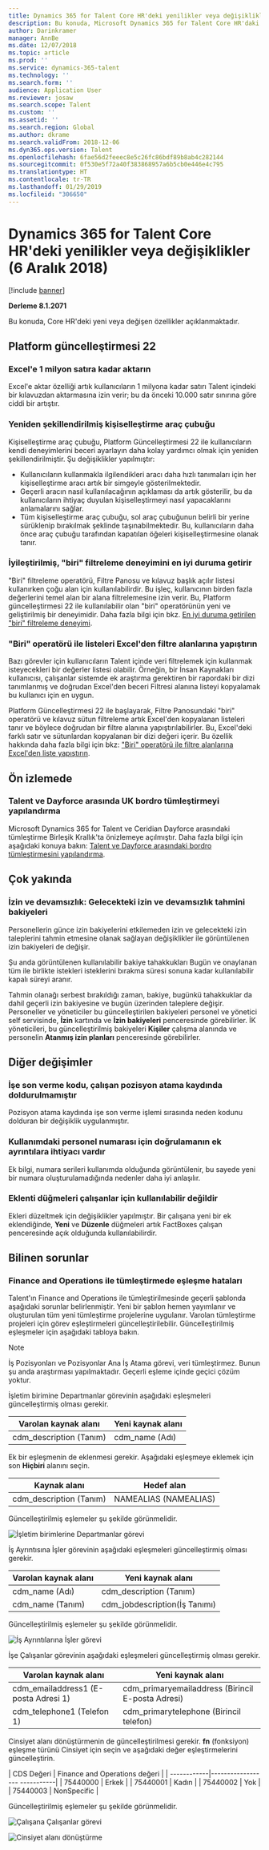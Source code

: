 ```yaml
---
title: Dynamics 365 for Talent Core HR'deki yenilikler veya değişiklikler (6 Aralık 2018)
description: Bu konuda, Microsoft Dynamics 365 for Talent Core HR'daki yeni veya değişen özellikler açıklanmaktadır.
author: Darinkramer
manager: AnnBe
ms.date: 12/07/2018
ms.topic: article
ms.prod: ''
ms.service: dynamics-365-talent
ms.technology: ''
ms.search.form: ''
audience: Application User
ms.reviewer: josaw
ms.search.scope: Talent
ms.custom: ''
ms.assetid: ''
ms.search.region: Global
ms.author: dkrame
ms.search.validFrom: 2018-12-06
ms.dyn365.ops.version: Talent
ms.openlocfilehash: 6fae56d2feeec8e5c26fc86bdf89b8ab4c282144
ms.sourcegitcommit: 0f530e5f72a40f383868957a6b5cb0e446e4c795
ms.translationtype: HT
ms.contentlocale: tr-TR
ms.lasthandoff: 01/29/2019
ms.locfileid: "306650"
---
```

# <a name="whats-new-or-changed-in-dynamics-365-for-talent-core-hr-december-6-2018"></a>Dynamics 365 for Talent Core HR'deki yenilikler veya değişiklikler (6 Aralık 2018)

[!include [banner](includes/banner.md)]

**Derleme 8.1.2071**

Bu konuda, Core HR'deki yeni veya değişen özellikler açıklanmaktadır.


## <a name="platform-update-22"></a>Platform güncelleştirmesi 22

### <a name="export-up-to-1-million-rows-to-excel"></a>Excel'e 1 milyon satıra kadar aktarın

Excel'e aktar özelliği artık kullanıcıların 1 milyona kadar satırı Talent içindeki bir kılavuzdan aktarmasına izin verir; bu da önceki 10.000 satır sınırına göre ciddi bir artıştır. 

### <a name="restyled-personalization-toolbar"></a>Yeniden şekillendirilmiş kişiselleştirme araç çubuğu

Kişiselleştirme araç çubuğu, Platform Güncelleştirmesi 22 ile kullanıcıların kendi deneyimlerini beceri ayarlayın daha kolay yardımcı olmak için yeniden şekillendirilmiştir. Şu değişiklikler yapılmıştır: 

-  Kullanıcıların kullanmakla ilgilendikleri aracı daha hızlı tanımaları için her kişiselleştirme aracı artık bir simgeyle gösterilmektedir.
-  Geçerli aracın nasıl kullanılacağının açıklaması da artık gösterilir, bu da kullanıcıların ihtiyaç duyulan kişiselleştirmeyi nasıl yapacaklarını anlamalarını sağlar.  
-  Tüm kişiselleştirme araç çubuğu, sol araç çubuğunun belirli bir yerine sürüklenip bırakılmak şeklinde taşınabilmektedir. Bu, kullanıcıların daha önce araç çubuğu tarafından kapatılan öğeleri kişiselleştirmesine olanak tanır.   

### <a name="optimized-is-one-of-filtering-experience"></a>İyileştirilmiş, "biri" filtreleme deneyimini en iyi duruma getirir

"Biri" filtreleme operatörü, Filtre Panosu ve kılavuz başlık açılır listesi kullanırken çoğu alan için kullanılabilirdir. Bu işleç, kullanıcının birden fazla değerlerini temel alan bir alana filtrelemesine izin verir. Bu, Platform güncelleştirmesi 22 ile kullanılabilir olan "biri" operatörünün yeni ve geliştirilmiş bir deneyimidir. Daha fazla bilgi için bkz. [En iyi duruma getirilen "biri" filtreleme deneyimi](https://docs.microsoft.com/business-applications-release-notes/October18/dynamics365-finance-operations/improved-isoneof-filtering).

### <a name="paste-lists-from-excel-into-filter-fields-with-the-is-one-of-operator"></a>"Biri" operatörü ile listeleri Excel'den filtre alanlarına yapıştırın

Bazı görevler için kullanıcıların Talent içinde veri filtrelemek için kullanmak isteyecekleri bir değerler listesi olabilir. Örneğin, bir İnsan Kaynakları kullanıcısı, çalışanlar sistemde ek araştırma gerektiren bir rapordaki bir dizi tanımlanmış ve doğrudan Excel'den beceri Filtresi alanına listeyi kopyalamak bu kullanıcı için en uygun.

Platform Güncelleştirmesi 22 ile başlayarak, Filtre Panosundaki "biri" operatörü ve kılavuz sütun filtreleme artık Excel'den kopyalanan listeleri tanır ve böylece doğrudan bir filtre alanına yapıştırılabilirler. Bu, Excel'deki farklı satır ve sütunlardan kopyalanan bir dizi değeri içerir. Bu özellik hakkında daha fazla bilgi için bkz: ["Biri" operatörü ile filtre alanlarına Excel'den liste yapıştırın](https://docs.microsoft.com/business-applications-release-notes/October18/dynamics365-finance-operations/paste-filter-lists-from-excel).

## <a name="in-preview"></a>Ön izlemede

### <a name="configure-uk-payroll-integration-between-talent-and-dayforce"></a>Talent ve Dayforce arasında UK bordro tümleştirmeyi yapılandırma

Microsoft Dynamics 365 for Talent ve Ceridian Dayforce arasındaki tümleştirme Birleşik Krallık'ta önizlemeye açılmıştır. Daha fazla bilgi için aşağıdaki konuya bakın: [Talent ve Dayforce arasındaki bordro tümleştirmesini yapılandırma](https://docs.microsoft.com/en-us/dynamics365/unified-operations/talent/configure-payroll-integration).

## <a name="coming-soon"></a>Çok yakında

### <a name="leave-and-absence-future-leave-and-forecasting-leave-balances"></a>İzin ve devamsızlık: Gelecekteki izin ve devamsızlık tahmini bakiyeleri

Personellerin günce izin bakiyelerini etkilemeden izin ve gelecekteki izin taleplerini tahmin etmesine olanak sağlayan değişiklikler ile görüntülenen izin bakiyeleri de değişir. 

Şu anda görüntülenen kullanılabilir bakiye tahakkukları Bugün ve onaylanan tüm ile birlikte istekleri isteklerini bırakma süresi sonuna kadar kullanılabilir kapalı süreyi aranır. 

Tahmin olanağı serbest bırakıldığı zaman, bakiye, bugünkü tahakkuklar da dahil geçerli izin bakiyesine ve bugün üzerinden taleplere değişir. Personeller ve yöneticiler bu güncelleştirilen bakiyeleri personel ve yönetici self servisinde, **İzin** kartında ve **İzin bakiyeleri** penceresinde görebilirler. İK yöneticileri, bu güncelleştirilmiş bakiyeleri **Kişiler** çalışma alanında ve personelin **Atanmış izin planları** penceresinde görebilirler.

## <a name="other-changes"></a>Diğer değişimler 

### <a name="termination-code-is-not-populated-to-the-worker-position-assignment-record"></a>İşe son verme kodu, çalışan pozisyon atama kaydında doldurulmamıştır

Pozisyon atama kaydında işe son verme işlemi sırasında neden kodunu dolduran bir değişiklik uygulanmıştır.

### <a name="validation-for-personnel-number-being-in-use-needs-additional-details"></a>Kullanımdaki personel numarası için doğrulamanın ek ayrıntılara ihtiyacı vardır

Ek bilgi, numara serileri kullanımda olduğunda görüntülenir, bu sayede yeni bir numara oluşturulamadığında nedenler daha iyi anlaşılır.
 
### <a name="attachments-buttons-not-available-for-workers"></a>Eklenti düğmeleri çalışanlar için kullanılabilir değildir

Ekleri düzeltmek için değişiklikler yapılmıştır. Bir çalışana yeni bir ek eklendiğinde, **Yeni** ve **Düzenle** düğmeleri artık FactBoxes çalışan penceresinde açık olduğunda kullanılabilirdir. 

## <a name="known-issues"></a>Bilinen sorunlar

### <a name="mapping-errors-in-the-integration-with-finance-and-operations"></a>Finance and Operations ile tümleştirmede eşleşme hataları

Talent'ın Finance and Operations ile tümleştirilmesinde geçerli şablonda aşağıdaki sorunlar belirlenmiştir. Yeni bir şablon hemen yayımlanır ve oluşturulan tüm yeni tümleştirme projelerine uygulanır. Varolan tümleştirme projeleri için görev eşleştirmeleri güncelleştirilebilir. Güncelleştirilmiş eşleşmeler için aşağıdaki tabloya bakın. 

>[!NOTE]
> İş Pozisyonları ve Pozisyonlar Ana İş Atama görevi, veri tümleştirmez. Bunun şu anda araştırması yapılmaktadır. Geçerli eşleme içinde geçici çözüm yoktur. 

İşletim birimine Departmanlar görevinin aşağıdaki eşleşmeleri güncelleştirmiş olması gerekir.

| Varolan kaynak alanı          | Yeni kaynak alanı |
| -------------------------------|------------------|
| cdm_description (Tanım)  | cdm_name (Adı)  |

Ek bir eşleşmenin de eklenmesi gerekir. Aşağıdaki eşleşmeye eklemek için son **Hiçbiri** alanını seçin.

| Kaynak alanı                   | Hedef alan    |
| -------------------------------|----------------------|
| cdm_description (Tanım)  | NAMEALIAS (NAMEALIAS)|

Güncelleştirilmiş eşlemeler şu şekilde görünmelidir.

![İşletim birimlerine Departmanlar görevi](./media/DepartmentMapping.png)


İş Ayrıntısına İşler görevinin aşağıdaki eşleşmeleri güncelleştirmiş olması gerekir.

| Varolan kaynak alanı          | Yeni kaynak alanı                   |
| -------------------------------|------------------------------------|
| cdm_name (Adı)                | cdm_description (Tanım)      |
| cdm_name (Tanım)         | cdm_jobdescription(İş Tanımı)|


Güncelleştirilmiş eşlemeler şu şekilde görünmelidir.

![İş Ayrıntılarına İşler görevi](./media/JobMapping.png)

İşe Çalışanlar görevinin aşağıdaki eşleşmeleri güncelleştirmiş olması gerekir.

| Varolan kaynak alanı                 | Yeni kaynak alanı                               |
| --------------------------------------|------------------------------------------------|
| cdm_emailaddress1 (E-posta Adresi 1)   | cdm_primaryemailaddress (Birincil E-posta Adresi) |
| cdm_telephone1 (Telefon 1)          | cdm_primarytelephone (Birincil telefon)       |

Cinsiyet alanı dönüştürmenin de güncelleştirilmesi gerekir. **fn** (fonksiyon) eşleşme türünü Cinsiyet için seçin ve aşağıdaki değer eşleştirmelerini güncelleştirin.

| CDS Değeri   | Finance and Operations değeri | | ------------|------------------ -----------| | 75440000    | Erkek                         | | 75440001    | Kadın                       | | 75440002    | Yok                         | | 75440003    | NonSpecific                  |

Güncelleştirilmiş eşlemeler şu şekilde görünmelidir.

![Çalışana Çalışanlar görevi](./media/WorkerMapping.png)

![Cinsiyet alanı dönüştürme](./media/WorkerTransform.png)

